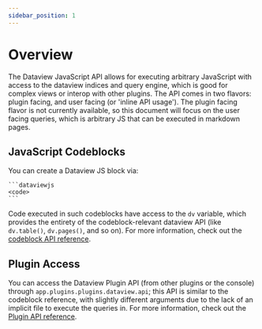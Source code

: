 ```yaml
---
sidebar_position: 1
---
```

# Overview

The Dataview JavaScript API allows for executing arbitrary JavaScript with access to the dataview indices and query
engine, which is good for complex views or interop with other plugins. The API comes in two flavors: plugin facing, and
user facing (or 'inline API usage'). The plugin facing flavor is not currently available, so this document will focus on
the user facing queries, which is arbitrary JS that can be executed in markdown pages.

## JavaScript Codeblocks

You can create a Dataview JS block via:

~~~
```dataviewjs
<code>
```
~~~

Code executed in such codeblocks have access to the `dv` variable, which provides the entirety of the codeblock-relevant
dataview API (like `dv.table()`, `dv.pages()`, and so on). For more information, check out the [codeblock API
reference](/api/code-reference).

## Plugin Access

You can access the Dataview Plugin API (from other plugins or the console) through `app.plugins.plugins.dataview.api`;
this API is similar to the codeblock reference, with slightly different arguments due to the lack of an implicit file
to execute the queries in. For more information, check out the [Plugin API reference](/api/plugin/code-reference).
